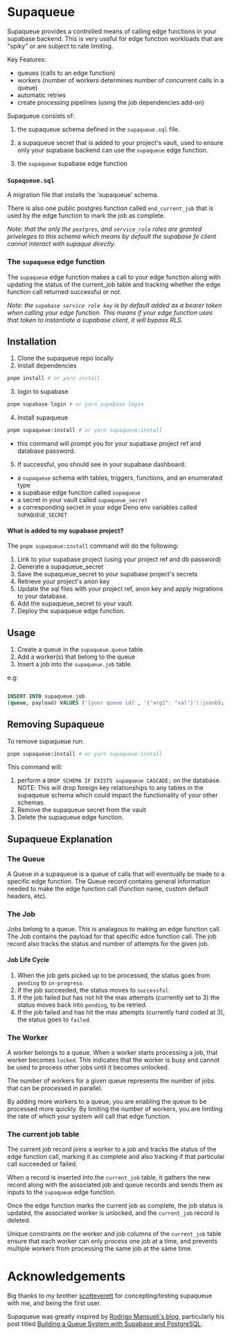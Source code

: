 # Supaqueue

Supaqueue provides a controlled means of calling edge functions in your supabase backend. This is very useful for edge function workloads that are "spiky" or are subject to rate limiting.

Key Features:

- queues (calls to an edge function)
- workers (number of workers determines number of concurrent calls in a queue)
- automatic retries
- create processing pipelines (using the job dependencies add-on)

Supaqueue consists of:

1. the supaqueue schema defined in the `supaqueue.sql` file.

2. a supaqueue secret that is added to your project's vault, used to ensure only your supabase backend can use the `supaqueue` edge function.

3. the `supaqueue` supabase edge function

### `Supaqueue.sql`

A migration file that installs the 'supaqueue' schema.

There is also one public postgres function called `end_current_job` that is used by the edge function to mark the job as complete.

_Note: that the only the `postgres`, and `service_role` roles are granted priveleges to this schema which means by default the supabase fe client cannot interact with supaque directly._

### The `supaqueue` edge function

The `supaqueue` edge function makes a call to your edge function along with updating the status of the current_job table and tracking whether the edge function call returned successful or not.

_Note: the `supabase service role key` is by default added as a bearer token when calling your edge function. This means if your edge function uses that token to instantiate a supabase client, it will bypass RLS._

## Installation

1. Clone the supaqueue repo locally
2. Install dependencies

```bash
pnpm install # or yarn install
```

3. login to supabase

```bash
pnpm supabase login # or yarn supabase login
```

4. Install supaqueue

```bash
pnpm supaqueue:install # or yarn supaqueue:install
```

- this command will prompt you for your supabase project ref and database password.

5. If successful, you should see in your supabase dashboard:

- a `supaqueue` schema with tables, triggers, functions, and an enumerated type
- a supabase edge function called `supaqueue`
- a secret in your vault called `supaqueue_secret`
- a corresponding secret in your edge Deno env variables called `SUPAQUEUE_SECRET`

#### What is added to my supabase project?

The `pnpm supaqueue:install` command will do the following:

1. Link to your supabase project (using your project ref and db password)
2. Generate a supaqueue_secret
3. Save the supaqueue_secret to your supabase project's secrets
4. Retrieve your project's anon key
5. Update the sql files with your project ref, anon key and apply migrations to your database.
6. Add the supaqueue_secret to your vault.
7. Deploy the supaqueue edge function.

## Usage

1. Create a queue in the `supaqueue.queue` table.
2. Add a worker(s) that belong to the queue
3. Insert a job into the `supaqueue.job` table.

e.g:

```sql

INSERT INTO supaqueue.job
(queue, payload) VALUES ('[your queue id]', '{"arg1": "val"}'::jsonb);

```

## Removing Supaqueue

To remove supaqueue run:

```bash
pnpm supaqueue:install # or yarn supaqueue:install
```

This command will:

1. perform a `DROP SCHEMA IF EXISTS supaqueue CASCADE;` on the database. NOTE: This will drop foreign key relationships to any tables in the supaqueue schema which could impact the functionality of your other schemas.
2. Remove the supaqueue secret from the vault
3. Delete the supaqueue edge function.

## Supaqueue Explanation

### The Queue

A Queue in a supaqueue is a queue of calls that will eventually be made to a specific edge function. The Queue record contains general information needed to make the edge function call (function name, custom default headers, etc).

### The Job

Jobs belong to a queue. This is analagous to making an edge function call. The Job contains the payload for that specific edce function call. The job record also tracks the status and number of attempts for the given job.

#### Job Life Cycle

1. When the job gets picked up to be processed, the status goes from `pending` to `in-progress`.
2. If the job succeeded, the status moves to `successful`.
3. If the job failed but has not hit the max attempts (currently set to 3) the status moves back into `pending`, to be retried.
4. If the job failed and has hit the max attempts (currently hard coded at 3), the status goes to `failed`.

### The Worker

A worker belongs to a queue. When a worker starts processing a job, that worker becomes `locked`. This indicates that the worker is busy and cannot be used to process other jobs until it becomes unlocked.

The number of workers for a given queue represents the number of jobs that can be processed in parallel.

By adding more workers to a queue, you are enabling the queue to be processed more quickly. By limiting the number of workers, you are limiting the rate of which your system will call that edge function.

### The current job table

The current job record joins a worker to a job and tracks the status of the edge function call, marking it as complete and also tracking if that particular call succeeded or failed.

When a record is inserted into the `current_job` table, it gathers the new record along with the associated job and queue records and sends them as inputs to the `supaqueue` edge function.

Once the edge function marks the current job as complete, the job status is updated, the associated worker is unlocked, and the `current_job` record is deleted.

Unique constraints on the worker and job columns of the `current_job` table ensure that each worker can only process one job at a time, and prevents multiple workers from processing the same job at the same time.

# Acknowledgements

Big thanks to my brother [scotteverett](https://github.com/scotteverett) for concepting/testing supaqueue with me, and being the first user.

Supaqueue was greatly inspired by [Rodrigo Mansueli's blog](https://blog.mansueli.com/), particularly his post titled [Building a Queue System with Supabase and PostgreSQL](https://mansueli.hashnode.dev/building-a-queue-system-with-supabase-and-postgresql).
